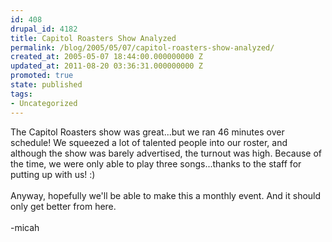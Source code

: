 ```yaml
---
id: 408
drupal_id: 4182
title: Capitol Roasters Show Analyzed
permalink: /blog/2005/05/07/capitol-roasters-show-analyzed/
created_at: 2005-05-07 18:44:00.000000000 Z
updated_at: 2011-08-20 03:36:31.000000000 Z
promoted: true
state: published
tags:
- Uncategorized
---
```

The Capitol Roasters show was great...but we ran 46 minutes over schedule! We squeezed a lot of talented people into our roster, and although the show was barely advertised, the turnout was high. Because of the time, we were only able to play three songs...thanks to the staff for putting up with us! :)<br /><br />Anyway, hopefully we'll be able to make this a monthly event. And it should only get better from here.<br /><br />-micah
